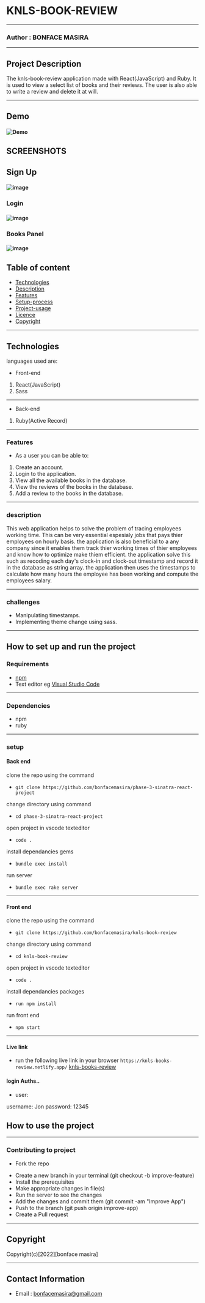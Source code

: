 # KNLS-BOOK-REVIEW

---

### Author : BONFACE MASIRA

---

## Project Description

The knls-book-review application made with React(JavaScript) and Ruby. It is used to view a select list of books and their reviews. The user is also able to write a review and delete it at will.

---

## Demo

#### ![Demo](./src/assets/demo-clock-me.gif)

## SCREENSHOTS

## Sign Up

#### ![image](./src/assets/login.png)

### Login

#### ![image](./src/assets/login.png)

### Books Panel

#### ![image](./src/assets/dashboard.png)


## Table of content

- [Technologies](#description)
- [Description](#description)
- [Features](#features)
- [Setup-process](#setup_process)
- [Project-usage](#project-usage)
- [Licence](#licence)
- [Copyright](#copyright)

---

## Technologies

languages used are:

- Front-end

1. React(JavaScript)
2. Sass

---

- Back-end

1. Ruby(Active Record)

---

### Features

- As a user you can be able to:

1. Create an account.
2. Login to the application.
3. View all the available books in the database.
4. View the reviews of the books in the database.
5. Add a review to the books in the database.

---

### description

This web application helps to solve the problem of tracing employees working time. This can be very essential espesialy jobs that pays thier employees on hourly basis.
the application is also beneficial to a any company since it enables them track thier working times of thier employees and know how to optimize make thiem efficient.
the application solve this such as recoding each day's clock-in and clock-out timestamp and record it in the database as string array. the application then uses the timestamps to calculate how many hours the employee has been working and compute the employees salary.

---

### challenges

- Manipulating timestamps.
- Implementing theme change using sass.

---

## How to set up and run the project

### Requirements

- [npm](https://www.npmjs.com/)
- Text editor eg [Visual Studio Code](https://code.visualstudio.com/download)

---

### Dependencies

- npm
- ruby

---

### setup

#### Back end

clone the repo using the command

- `git clone https://github.com/bonfacemasira/phase-3-sinatra-react-project`

change directory using command

- `cd phase-3-sinatra-react-project`

open project in vscode texteditor

- `code .`

install dependancies gems

- `bundle exec install`

run server

- `bundle exec rake server`

---

#### Front end

clone the repo using the command

- `git clone https://github.com/bonfacemasira/knls-book-review`

change directory using command

- `cd knls-book-review`

open project in vscode texteditor

- `code .`

install dependancies packages

- `run npm install`

run front end

- `npm start`

---

#### Live link

- run the following live link in your browser
  `https://knls-books-review.netlify.app/` [knls-books-review](https://knls-books-review.netlify.app/)

#### login Auths..

- user:

username: Jon
password: 12345

## How to use the project

---

### Contributing to project

- Fork the repo

* Create a new branch in your terminal (git checkout -b improve-feature)
* Install the prerequisites
* Make appropriate changes in file(s)
* Run the server to see the changes
* Add the changes and commit them (git commit -am "Improve App")
* Push to the branch (git push origin improve-app)
* Create a Pull request

---

## Copyright

Copyright(c)[2022][bonface masira]

---

## Contact Information

- Email : bonfacemasira@gmail.com